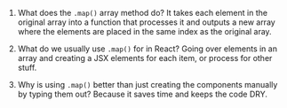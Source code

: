 1. What does the `.map()` array method do?
   It takes each element in the original array into a function that processes it and outputs a new array where the elements are placed in the same index as the original aray.
2. What do we usually use `.map()` for in React?
   Going over elements in an array and creating a JSX elements for each item, or process for other stuff.

3. Why is using `.map()` better than just creating the components
   manually by typing them out?
   Because it saves time and keeps the code DRY.
